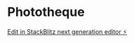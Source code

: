 # Phototheque

[Edit in StackBlitz next generation editor ⚡️](https://stackblitz.com/~/github.com/RusselTano/Phototheque)